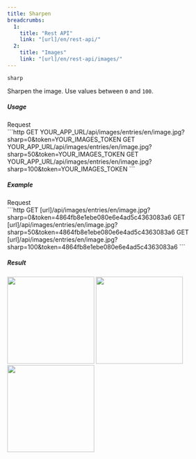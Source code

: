 ```yaml
---
title: Sharpen
breadcrumbs:
  1:
    title: "Rest API"
    link: "[url]/en/rest-api/"
  2:
    title: "Images"
    link: "[url]/en/rest-api/images/"
---
```


`sharp`

Sharpen the image. Use values between `0` and `100`.

##### Usage

<div class="file-header">Request</div>
```http
GET YOUR_APP_URL/api/images/entries/en/image.jpg?sharp=0&token=YOUR_IMAGES_TOKEN
GET YOUR_APP_URL/api/images/entries/en/image.jpg?sharp=50&token=YOUR_IMAGES_TOKEN
GET YOUR_APP_URL/api/images/entries/en/image.jpg?sharp=100&token=YOUR_IMAGES_TOKEN
```

##### Example

<div class="file-header">Request</div>
```http
GET [url]/api/images/entries/en/image.jpg?sharp=0&token=4864fb8e1ebe080e6e4ad5c4363083a6
GET [url]/api/images/entries/en/image.jpg?sharp=50&token=4864fb8e1ebe080e6e4ad5c4363083a6
GET [url]/api/images/entries/en/image.jpg?sharp=100&token=4864fb8e1ebe080e6e4ad5c4363083a6
```

##### Result

<img width="200" class="inline" src="[url]/api/images/entries/en/image.jpg?sharp=0&token=4864fb8e1ebe080e6e4ad5c4363083a6">
<img width="200" class="inline" src="[url]/api/images/entries/en/image.jpg?sharp=50&token=4864fb8e1ebe080e6e4ad5c4363083a6">
<img width="200" class="inline" src="[url]/api/images/entries/en/image.jpg?sharp=100&token=4864fb8e1ebe080e6e4ad5c4363083a6">
